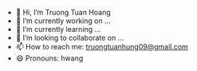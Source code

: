 - 👋 Hi, I’m Truong Tuan Hoang
- 🔭 I’m currently working on ...
- 🌱 I’m currently learning ...
- 👯 I’m looking to collaborate on ...
- 📫 How to reach me: truongtuanhung09@gmail.com
- 😄 Pronouns: hwang

